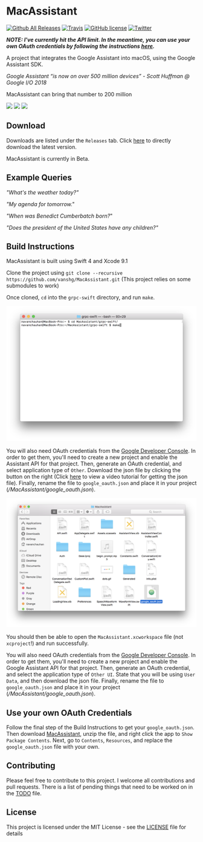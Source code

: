 # MacAssistant

[![Github All Releases](https://img.shields.io/github/downloads/vanshg/MacAssistant/total.svg)](https://github.com/vanshg/MacAssistant/releases) [![Travis](https://img.shields.io/badge/Swift-3.1-blue.svg)](https://github.com/vanshg/MacAssistant) [![GitHub license](https://img.shields.io/badge/license-MIT-blue.svg)](https://raw.githubusercontent.com/vanshg/MacAssistant/master/LICENSE) [![Twitter](https://img.shields.io/twitter/url/https/github.com/vanshg/MacAssistant.svg?style=social)](https://twitter.com/intent/tweet?text=Wow:&url=%5Bobject%20Object%5D)

***NOTE: I've currently hit the API limit. In the meantime, you can use your own OAuth credentials by following the instructions [here](https://github.com/vanshg/MacAssistant#Use-your-own-OAuth-Credentials).***

A project that integrates the Google Assistant into macOS, using the Google Assistant SDK.

*Google Assistant “is now on over 500 million devices”  - Scott Huffman @ Google I/O 2018*

MacAssistant can bring that number to 200 million

![](images/1.png)
![](images/2.png)
![](images/3.png)

## Download
Downloads are listed under the `Releases` tab.
Click [here](https://github.com/vanshg/MacAssistant/releases/download/0.2/MacAssistant.zip) to directly download the latest version.

MacAssistant is currently in Beta.

## Example Queries
*"What's the weather today?"*

*"My agenda for tomorrow."*

*"When was Benedict Cumberbatch born?*"

*"Does the president of the United States have any children?"*

## Build Instructions
MacAssistant is built using Swift 4 and Xcode 9.1

Clone the project using `git clone --recursive https://github.com/vanshg/MacAssistant.git` (This project relies on some submodules to work)

Once cloned, `cd` into the `grpc-swift` directory, and run `make`.

![](images/build_SS01.png)

You will also need OAuth credentials from the [Google Developer Console](https://console.developers.google.com). In order to get them, you'll need to create a new project and enable the Assistant API for that project. Then, generate an OAuth credential, and select application type of `Other`. Download the json file by clicking the button on the right (Click [here](https://youtu.be/oYqa8Q-Zpcw) to view a video tutorial for getting the json file). Finally, rename the file to `google_oauth.json` and place it in your project (*/MacAssistant/google_oauth.json*).

![](images/build_SS02.png)

You should then be able to open the `MacAssistant.xcworkspace` file (not `xcproject`!) and run successfully.

You will also need OAuth credentials from the [Google Developer Console](https://console.developers.google.com). In order to get them, you'll need to create a new project and enable the Google Assistant API for that project. Then, generate an OAuth credential, and select the application type of `Other UI`. State that you will be using `User Data`, and then download the json file. Finally, rename the file to `google_oauth.json` and place it in your project (*/MacAssistant/google_oauth.json*).

## Use your own OAuth Credentials
Follow the final step of the Build Instructions to get your `google_oauth.json`. Then download [MacAssistant](https://github.com/vanshg/MacAssistant/releases/download/0.2/MacAssistant.zip), unzip the file, and right click the app to `Show Package Contents`. Next, go to `Contents`, `Resources`, and replace the `google_oauth.json` file with your own.


## Contributing
Please feel free to contribute to this project. I welcome all contributions and pull requests. There is a list of pending things that need to be worked on in the [TODO](TODO.md) file.

## License
This project is licensed under the MIT License - see the [LICENSE](LICENSE) file for details
